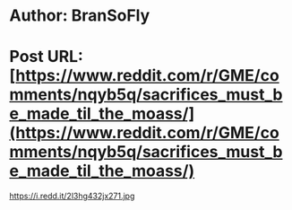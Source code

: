 # Author: BranSoFly
# Post URL: [https://www.reddit.com/r/GME/comments/nqyb5q/sacrifices_must_be_made_til_the_moass/](https://www.reddit.com/r/GME/comments/nqyb5q/sacrifices_must_be_made_til_the_moass/)


https://i.redd.it/2l3hg432jx271.jpg